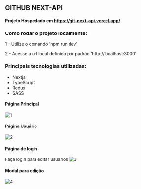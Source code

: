 ## GITHUB NEXT-API

#### Projeto Hospedado em https://git-next-api.vercel.app/

### Como rodar o projeto localmente:

1 - Utilize o comando 'npm run dev'

2 - Acesse a url local definida por padrão 'http://localhost:3000'

### Principais tecnologias utilizadas:

- Nextjs
- TypeScript
- Redux
- SASS

#### Página Principal
![1](https://user-images.githubusercontent.com/94073563/184564632-3c8f1717-c18d-4e54-88e5-b1fb927d2763.png)

#### Página Usuário
![2](https://user-images.githubusercontent.com/94073563/184564645-ac6e0bf9-c492-41a8-9bf3-aa572d5046e9.png)

#### Página de login
Faça login para editar usuários
![3](https://user-images.githubusercontent.com/94073563/184564648-9a6491b2-ebed-4db5-aecf-b6cd306842ae.png)

#### Modal para edição
![4](https://user-images.githubusercontent.com/94073563/184564651-453a02b5-9509-4aca-8092-4899432c7f98.png)

